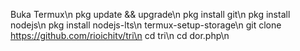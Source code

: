 Buka Termux\n
pkg update && upgrade\n
pkg install git\n
pkg install nodejs\n
pkg install nodejs-lts\n
termux-setup-storage\n
git clone https://github.com/rioichitv/tri\n
cd tri\n
cd dor.php\n
